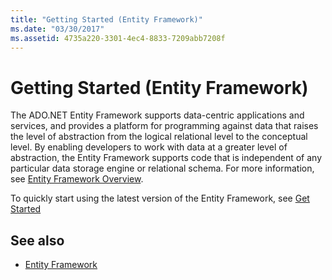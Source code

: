 ```yaml
---
title: "Getting Started (Entity Framework)"
ms.date: "03/30/2017"
ms.assetid: 4735a220-3301-4ec4-8833-7209abb7208f
---
```

# Getting Started (Entity Framework)
The ADO.NET Entity Framework supports data-centric applications and services, and provides a platform for programming against data that raises the level of abstraction from the logical relational level to the conceptual level. By enabling developers to work with data at a greater level of abstraction, the Entity Framework supports code that is independent of any particular data storage engine or relational schema. For more information, see [Entity Framework Overview](overview.md).  
  
 To quickly start using the latest version of the Entity Framework, see [Get Started](/previous-versions/gg696194(v=vs.103))  
  
## See also

- [Entity Framework](https://msdn.microsoft.com/library/aa139632.aspx)

